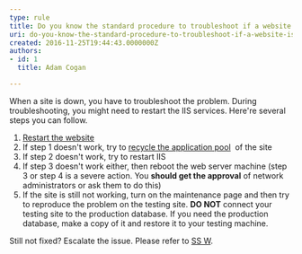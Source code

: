 ```yaml
---
type: rule
title: Do you know the standard procedure to troubleshoot if a website is down?
uri: do-you-know-the-standard-procedure-to-troubleshoot-if-a-website-is-down
created: 2016-11-25T19:44:43.0000000Z
authors:
- id: 1
  title: Adam Cogan

---
```




<span class='intro'> When a site is down, you have to troubleshoot the problem. During troubleshooting, you might need to restart the IIS services. Here're several steps you can follow.​<br> </span>

<ol><li>
         <a href="https&#58;//www.microsoft.com/technet/prodtechnol/WindowsServer2003/Library/IIS/f38a73eb-9e33-4f71-bcca-a913a125a50e.mspx?mfr=true" target="_blank">Restart the website</a><br></li><li>If step 1 doesn't work, try to&#160;<a href="https&#58;//www.microsoft.com/technet/prodtechnol/WindowsServer2003/Library/IIS/f11b8294-cc42-4e9c-8482-6257bf3b80f2.mspx?mfr=true" target="_blank">recycle the application pool</a>&#160; of the site<br></li><li>If step 2 doesn't work, try to restart IIS<br></li><li>If step 3 doesn't work either, then reboot the web server machine (step 3 or step 4 is a severe action. You&#160;<strong>should get the approval</strong>&#160;of network administrators or ask them to do this) <br></li><li>If the site is still not working, turn on the maintenance page and then try to reproduce the problem on the testing site.&#160;<strong>DO NOT</strong>&#160;connect your testing site to the production database. If you need the production database, make a copy of it and restore it to your testing machine.</li></ol><p>Still not fixed? Escalate the issue. Please refer to&#160;<a href="https&#58;//www.ssw.com.au/" target="_blank">SS W</a>. ​<br></p><a href="https&#58;//www.ssw.com.au/ssw/standardsinternal/inductiontraining/InductionDay3.aspx#Website"> </a>


